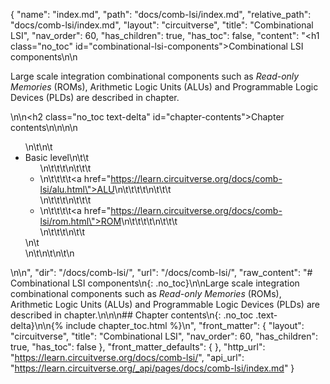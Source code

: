 {
  "name": "index.md",
  "path": "docs/comb-lsi/index.md",
  "relative_path": "docs/comb-lsi/index.md",
  "layout": "circuitverse",
  "title": "Combinational LSI",
  "nav_order": 60,
  "has_children": true,
  "has_toc": false,
  "content": "<h1 class=\"no_toc\" id=\"combinational-lsi-components\">Combinational LSI components</h1>\n\n<p>Large scale integration combinational components such as <em>Read-only Memories</em> (ROMs), Arithmetic Logic Units (ALUs) and Programmable Logic Devices (PLDs) are described in chapter.</p>\n\n<h2 class=\"no_toc text-delta\" id=\"chapter-contents\">Chapter contents</h2>\n\n<!-- -*- engine:django -*- -->\n\n<ul>\n\t\n\t<li>Basic level\n\t\t<ul>\n\t\t\t\n\t\t\t<li>\n\t\t\t\t<a href=\"https://learn.circuitverse.org/docs/comb-lsi/alu.html\">ALU</a>\n\t\t\t\t\n\t\t\t</li>\n\t\t\t\n\t\t\t<li>\n\t\t\t\t<a href=\"https://learn.circuitverse.org/docs/comb-lsi/rom.html\">ROM</a>\n\t\t\t\t\n\t\t\t</li>\n\t\t\t\n\t\t</ul>\n\t</li>\n\t\n\t\n\t\n</ul>\n\n",
  "dir": "/docs/comb-lsi/",
  "url": "/docs/comb-lsi/",
  "raw_content": "# Combinational LSI components\n{: .no_toc}\n\nLarge scale integration combinational components such as *Read-only Memories* (ROMs), Arithmetic Logic Units (ALUs) and Programmable Logic Devices (PLDs) are described in chapter.\n\n\n## Chapter contents\n{: .no_toc .text-delta}\n\n{% include chapter_toc.html %}\n",
  "front_matter": {
    "layout": "circuitverse",
    "title": "Combinational LSI",
    "nav_order": 60,
    "has_children": true,
    "has_toc": false
  },
  "front_matter_defaults": {
  },
  "http_url": "https://learn.circuitverse.org/docs/comb-lsi/",
  "api_url": "https://learn.circuitverse.org/_api/pages/docs/comb-lsi/index.md"
}